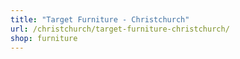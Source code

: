 ```yaml
---
title: "Target Furniture - Christchurch"
url: /christchurch/target-furniture-christchurch/
shop: furniture
---
```

